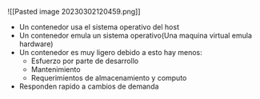 ![[Pasted image 20230302120459.png]]
- Un contenedor usa el sistema operativo del host
- Un contenedor emula un sistema operativo(Una maquina virtual emula hardware)
- Un contenedor es muy ligero debido a esto hay menos:
	- Esfuerzo por parte de desarrollo
	- Mantenimiento
	- Requerimientos de almacenamiento y computo
- Responden rapido a cambios de demanda
